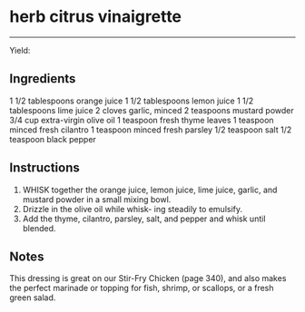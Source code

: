 # herb citrus vinaigrette
---
Yield: 

## Ingredients
1 1/2 tablespoons orange juice
1 1/2 tablespoons lemon juice
1 1/2 tablespoons lime juice
2 cloves garlic, minced
2 teaspoons mustard powder
3/4 cup extra-virgin olive oil
1 teaspoon fresh thyme leaves
1 teaspoon minced fresh cilantro
1 teaspoon minced fresh parsley
1/2 teaspoon salt
1/2 teaspoon black pepper

## Instructions
1. WHISK together the orange juice, lemon juice,
lime juice, garlic, and mustard powder in a small
mixing bowl. 
2. Drizzle in the olive oil while whisk-
ing steadily to emulsify. 
3. Add the thyme, cilantro,
parsley, salt, and pepper and whisk until blended.


## Notes
This dressing is great on our Stir-Fry Chicken (page
340), and also makes the perfect marinade or topping
for fish, shrimp, or scallops, or a fresh green salad.









